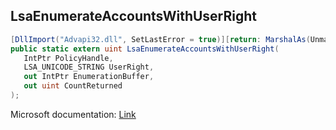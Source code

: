 ## LsaEnumerateAccountsWithUserRight

```csharp
[DllImport("Advapi32.dll", SetLastError = true)][return: MarshalAs(UnmanagedType.U4)]
public static extern uint LsaEnumerateAccountsWithUserRight(
   IntPtr PolicyHandle,
   LSA_UNICODE_STRING UserRight,
   out IntPtr EnumerationBuffer,
   out uint CountReturned
);
```

Microsoft documentation: [Link](https://docs.microsoft.com/en-us/windows/win32/api/ntsecapi/nf-ntsecapi-lsaenumerateaccountswithuserright)
